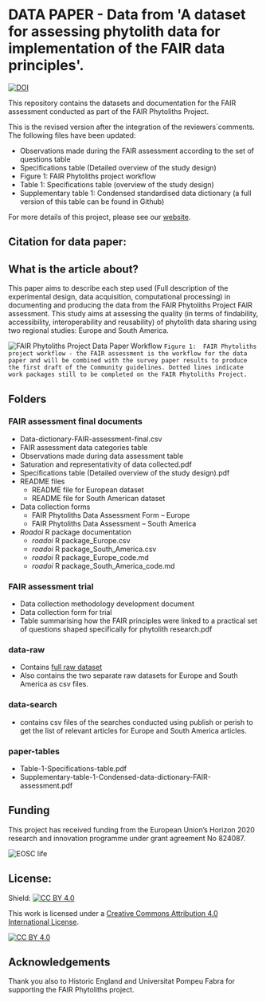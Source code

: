 # DATA PAPER - Data from 'A dataset for assessing phytolith data for implementation of the FAIR data principles'.

[![DOI](https://zenodo.org/badge/DOI/10.5281/zenodo.7215572.svg)](https://doi.org/10.5281/zenodo.7215572)

This repository contains the datasets and documentation for the FAIR assessment conducted as part of the FAIR Phytoliths Project. 

This is the revised version after the integration of the reviewers´comments. The following files have been updated:
- Observations made during the FAIR assessment according to the set of questions table
- Specifications table (Detailed overview of the study design)
- Figure 1:  FAIR Phytoliths project workflow
- Table 1: Specifications table (overview of the study design)
- Supplementary table 1: Condensed standardised data dictionary (a full version of this table can be found in Github)

For more details of this project, please see our [website](https://open-phytoliths.github.io/FAIR-phytoliths/). 

## Citation for data paper: 

## What is the article about?
This paper aims to describe each step used (Full description of the experimental design, data acquisition, computational processing) in documenting and producing the data from the FAIR Phytoliths Project FAIR assessment. This study aims at assessing the quality (in terms of findability, accessibility, interoperability and reusability) of phytolith data sharing using two regional studies: Europe and South America. 

![FAIR Phytoliths Project Data Paper Workflow](https://github.com/open-phytoliths/FAIR-assessment-data-paper-documentation/blob/main/figure-1-FAIR-Phytolith-workflow-data-paper.jpg)
`Figure 1:  FAIR Phytoliths project workflow - the FAIR assessment is the workflow for the data paper and will be combined with the survey paper results to produce the first draft of the Community guidelines. Dotted lines indicate work packages still to be completed on the FAIR Phytoliths Project.`  

## Folders
### FAIR assessment final documents
   * Data-dictionary-FAIR-assessment-final.csv
   * FAIR assessment data categories table
   * Observations made during data assessment table
   * Saturation and representativity of data collected.pdf
   * Specifications table (Detailed overview of the study design).pdf
 * README files
   * README file for European dataset
   * README file for South American dataset
 * Data collection forms
   * FAIR Phytoliths Data Assessment Form  – Europe
   * FAIR Phytoliths Data Assessment  – South America
 * *Roadoi* R package documentation
   * *roadoi* R package_Europe.csv
   * *roadoi* R package_South_America.csv
   * *roadoi* R package_Europe_code.md
   * *roadoi* R package_South_America_code.md
    
### FAIR assessment trial
  * Data collection methodology development document
  * Data collection form for trial
  * Table summarising how the FAIR principles were linked to a practical set of questions shaped specifically for phytolith research.pdf  
### data-raw
  * Contains [full raw dataset](https://github.com/open-phytoliths/FAIR-assessment-data-paper-documentation/blob/main/data-raw/2022-02-04_FAIR-Phytoliths-Data-Assessment-Final-full-raw-data%20.csv)
  * Also contains the two separate raw datasets for Europe and South America as csv files. 
### data-search
  * contains csv files of the searches conducted using publish or perish to get the list of relevant articles for Europe and South America articles.
### paper-tables
  * Table-1-Specifications-table.pdf 
  * Supplementary-table-1-Condensed-data-dictionary-FAIR-assessment.pdf

## Funding

This project has received funding from the European Union’s Horizon 2020 research and innovation programme under grant agreement No 824087. 

![EOSC life](https://github.com/open-phytoliths/FAIR-phytoliths/blob/main/assets/images/eosc-life.jpg)

## License:
Shield: [![CC BY 4.0][cc-by-shield]][cc-by]

This work is licensed under a
[Creative Commons Attribution 4.0 International License][cc-by].

[![CC BY 4.0][cc-by-image]][cc-by]

[cc-by]: http://creativecommons.org/licenses/by/4.0/
[cc-by-image]: https://i.creativecommons.org/l/by/4.0/88x31.png
[cc-by-shield]: https://img.shields.io/badge/License-CC%20BY%204.0-lightgrey.svg

##  Acknowledgements
Thank you also to Historic England and Universitat Pompeu Fabra for supporting the FAIR Phytoliths project. 
